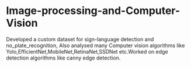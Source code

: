 # Image-processing-and-Computer-Vision
Developed a custom dataset for sign-language detection and no_plate_recognition, Also analysed many Computer vision algorithms like Yolo,EfficientNet,MobileNet,RetinaNet,SSDNet etc.Worked on edge detection algorithms like canny edge detection. 
